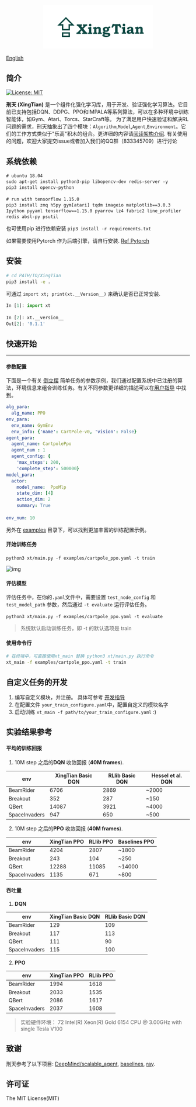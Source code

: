
<div align="center">
<img width="300px" height="auto" src="./docs/.images/xingtian-logo.png">
</div>

[English](./README.md)

## 简介

[![License: MIT](https://img.shields.io/badge/License-MIT-yellow.svg)](https://opensource.org/licenses/MIT)

**刑天 (XingTian)** 是一个组件化强化学习库，用于开发、验证强化学习算法。它目前已支持包括DQN、DDPG、PPO和IMPALA等系列算法，可以在多种环境中训练智能体，如Gym、Atari、Torcs、StarCraft等。 为了满足用户快速验证和解决RL问题的需求，刑天抽象出了四个模块：`Algorithm`,`Model`,`Agent`,`Environment`。它们的工作方式类似于"乐高"积木的组合。更详细的内容请[阅读架构介绍](./docs/basic_arch.cn.md). 有关使用的问题，欢迎大家提交issue或者加入我们的QQ群（833345709）进行讨论

## 系统依赖

```shell
# ubuntu 18.04
sudo apt-get install python3-pip libopencv-dev redis-server -y
pip3 install opencv-python

# run with tensorflow 1.15.0
pip3 install zmq h5py gym[atari] tqdm imageio matplotlib==3.0.3 Ipython pyyaml tensorflow==1.15.0 pyarrow lz4 fabric2 line_profiler redis absl-py psutil
```

也可使用pip 进行依赖安装 `pip3 install -r requirements.txt`

如果需要使用Pytorch 作为后端引擎，请自行安装.  [Ref Pytorch](https://pytorch.org/get-started/locally/)




## 安装
```zsh
# cd PATH/TO/XingTian
pip3 install -e .
```

可通过 `import xt; print(xt.__Version__)`  来确认是否已正常安装.

```python
In [1]: import xt

In [2]: xt.__version__
Out[2]: '0.1.1'
```



## 快速开始

---------
#### 参数配置
下面是一个有关 [倒立摆](https://gym.openai.com/envs/CartPole-v0/) 简单任务的参数示例，我们通过配置系统中已注册的算法，环境信息来组合训练任务。有关不同参数更详细的描述可以在[用户指导](./docs/user.cn.md) 中找到。


```yaml
alg_para:
  alg_name: PPO
env_para:
  env_name: GymEnv
  env_info: {'name': CartPole-v0, 'vision': False}
agent_para:
  agent_name: CartpolePpo
  agent_num : 1
  agent_config: {
    'max_steps': 200,
    'complete_step': 500000}
model_para:
  actor:
    model_name:  PpoMlp
    state_dim: [4]
    action_dim: 2
    summary: True

env_num: 10
```

另外在 [examples](./examples) 目录下，可以找到更加丰富的训练配置示例。

#### 开始训练任务

```python3 xt/main.py -f examples/cartpole_ppo.yaml -t train```

![img](./docs/.images/cartpole.gif)  



#### 评估模型

评估任务中，在你的`.yaml`文件中，需要设置 `test_node_config` 和 `test_model_path` 参数，然后通过 `-t evaluate` 运行评估任务。

```python3 xt/main.py -f examples/cartpole_ppo.yaml -t evaluate```

> 系统默认启动训练任务，即 -t 的默认选项是 train

#### 使用命令行

```zsh
# 在终端中，可直接使用xt_main 替换 python3 xt/main.py 执行命令
xt_main -f examples/cartpole_ppo.yaml -t train
```

## 自定义任务的开发

1. 编写自定义模块，并注册。 具体可参考 [开发指导](./docs/developer.cn.md)
2. 在配置文件 `your_train_configure.yaml`中，配置自定义的模块名字
3.  启动训练  `xt_main -f path/to/your_train_configure.yaml` :)

## 实验结果参考

#### 平均的训练回报

1. 10M step 之后的**DQN** 收敛回报 (**40M frames**).

| env           | XingTian Basic DQN | RLlib Basic DQN | Hessel et al. DQN |
| ------------- | ------------------ | --------------- | ----------------- |
| BeamRider     | 6706               | 2869            | ~2000             |
| Breakout      | 352                | 287             | ~150              |
| QBert         | 14087              | 3921            | ~4000             |
| SpaceInvaders | 947                | 650             | ~500              |

2. 10M step 之后的**PPO** 收敛回报 (**40M frames**).

| env           | XingTian PPO | RLlib PPO | Baselines PPO |
| ------------- | ------------ | --------- | ------------- |
| BeamRider     | 4204         | 2807      | ~1800         |
| Breakout      | 243          | 104       | ~250          |
| QBert         | 12288        | 11085     | ~14000        |
| SpaceInvaders | 1135         | 671       | ~800          |

#### 吞吐量

1. **DQN**

| env           | XingTian Basic DQN | RLlib Basic DQN |
| ------------- | ------------------ | --------------- |
| BeamRider     | 129                | 109             |
| Breakout      | 117                | 113             |
| QBert         | 111                | 90              |
| SpaceInvaders | 115                | 100             |

2. **PPO**

| env           | XingTian PPO | RLlib PPO |
| ------------- | ------------ | --------- |
| BeamRider     | 1994         | 1618      |
| Breakout      | 2033         | 1535      |
| QBert         | 2086         | 1617      |
| SpaceInvaders | 2037         | 1608      |

> 实验硬件环境： 72  Intel(R) Xeon(R) Gold 6154 CPU @ 3.00GHz with single Tesla V100

## 致谢

刑天参考了以下项目: [DeepMind/scalable_agent](https://github.com/deepmind/scalable_agent), [baselines](https://github.com/openai/baselines), [ray](https://github.com/ray-project/ray).

## 许可证

The MIT License(MIT)
